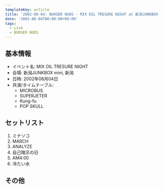 ```yaml
---
templateKey: article
title: '2002-08-04: BURGER NUDS - MIX OIL TRESURE NIGHT at 新潟JUNKBOX mini'
date: '2002-08-04T00:00:00+09:00'
tags:
  - Live
  - BURGER NUDS
---
```

## 基本情報

* イベント名: MIX OIL TRESURE NIGHT
* 会場: 新潟JUNKBOX mini, 新潟
* 日時: 2002年08月04日
* 共演/タイムテーブル: 
  * MICROBUS
  * SUPERJETER
  * Kung-fu
  * POP SKULL

## セットリスト

1. ミナソコ
1. MARCH
1. ANALYZE
1. 自己暗示の日
1. AM4:00
1. 冷たい水

## その他


